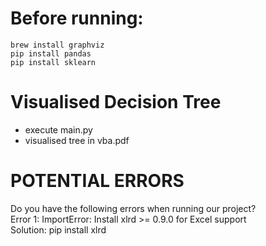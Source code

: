 # Before running:
```
brew install graphviz
pip install pandas
pip install sklearn
```

# Visualised Decision Tree
- execute main.py
- visualised tree in vba.pdf

# POTENTIAL ERRORS
Do you have the following errors when running our project?  
Error 1: ImportError: Install xlrd >= 0.9.0 for Excel support  
Solution: pip install xlrd
